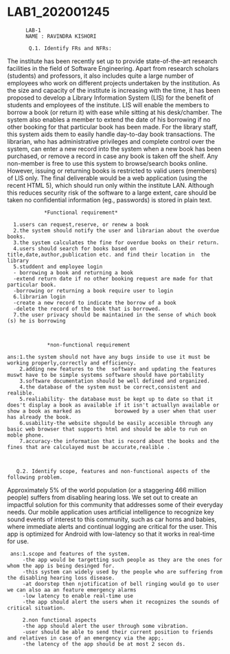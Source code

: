 # LAB1_202001245


          LAB-1
          NAME : RAVINDRA KISHORI
                 
           Q.1. Identify FRs and NFRs:
           
           
The institute has been recently set up to provide state-of-the-art research facilities in the
field of Software Engineering. Apart from research scholars (students) and professors, it also
includes quite a large number of employees who work on different projects undertaken by
the institution.
As the size and capacity of the institute is increasing with the time, it has been proposed to
develop a Library Information System (LIS) for the benefit of students and employees of the
institute. LIS will enable the members to borrow a book (or return it) with ease while sitting
at his desk/chamber. The system also enables a member to extend the date of his borrowing
if no other booking for that particular book has been made. For the library staff, this system
aids them to easily handle day-to-day book transactions. The librarian, who has
administrative privileges and complete control over the system, can enter a new record into
the system when a new book has been purchased, or remove a record in case any book is
taken off the shelf. Any non-member is free to use this system to browse/search books
online. However, issuing or returning books is restricted to valid users (members) of LIS only.
The final deliverable would be a web application (using the recent HTML 5), which should
run only within the institute LAN. Although this reduces security risk of the software to a
large extent, care should be taken no confidential information (eg., passwords) is stored in
plain text.  



                *Functional requirement*

      1.users can request,reserve, or renew a book
      2.the system should notify the user and librarian about the overdue books.
      3.the system calculates the fine for overdue books on their return.
      4.users should search for books based on title,date,author,publication etc. and find their location in  the library
      5.studdent and employee login 
      - borrowing a book and returning a book
      -extend return date if no other booking request are made for that particular book.
      -borrowing or returning a book require user to login
      6.librarian login
      -create a new record to indicate the borrow of a book
      -delete the record of the book that is borrowed.
      7.the user privacy should be maintained in the sense of which book (s) he is borrowing



                 *non-functional requirement

    ans:1.the system should not have any bugs inside to use it must be working properly,correctly and efficiency.
        2.adding new features to the  software and updating the features muswt have to be simple systems software should have portability
        3.software documentation should be well defined and organized.
        4.the database of the system must be correct,consistent and realible.
        5.realiability- the database must be kept up to date so that it does't display a book as available if it isn't actuallyn available or show a book as marked as           borowwed by a user when that user has already the book.
        6.usability-the website shgould be easily accesible through any basic web browser that supports html and should be able to run on moble phone.
        7.accuracy-the information that is record about the books and the fines that are calculayed must be accurate,realible .
        
        

       Q.2. Identify scope, features and non-functional aspects of the following problem.
  Approximately 5% of the world population (or a staggering 466 million people) suffers from
  disabling hearing loss. We set out to create an impactful solution for this community that
  addresses some of their everyday needs. Our mobile application uses artificial intelligence to
  recognize key sound events of interest to this community, such as car horns and babies,
  where immediate alerts and continual logging are critical for the user. This app is optimized
  for Android with low-latency so that it works in real-time for use.


     ans:1.scope and features of the system.
         -the app would be targetting such people as they are the ones for whom the app is being desinged for.
         -this system can widely used by the people who are suffering from the disabling hearing loss disease.
         -at doorstep then njotification of bell ringing would go to user we can also aa an feature emergency alarms
         -low latency to enable real-time use
         -the app should alert the users when it recognizes the sounds of critical situation.

         2.non functional aspects
         -the app should alert the user through some vibration.
         -user should be able to send their current position to friends and relatives in case of an emergency via the app;.
         -the latency of the app should be at most 2 secon ds.



    
    
          
          
          
          
         
                 
                 
                 
                 
